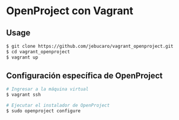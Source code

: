 # OpenProject con Vagrant

## Usage

```bash
$ git clone https://github.com/jebucaro/vagrant_openproject.git
$ cd vagrant_openproject
$ vagrant up
```

## Configuración específica de OpenProject
```bash
# Ingresar a la máquina virtual
$ vagrant ssh

# Ejecutar el instalador de OpenProject
$ sudo openproject configure
```
